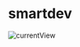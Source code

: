 # smartdev
![currentView](https://user-images.githubusercontent.com/44339927/107173447-17497d80-69c8-11eb-9ff3-33f7deb15ff6.gif)
